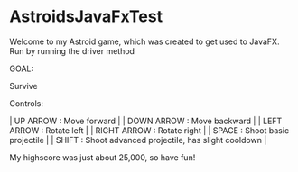 # AstroidsJavaFxTest

Welcome to my Astroid game, which was created to get used to JavaFX.
Run by running the driver method

GOAL: 

Survive

Controls:

| UP ARROW : Move forward |
| DOWN ARROW : Move backward |
| LEFT ARROW : Rotate left |
| RIGHT ARROW : Rotate right | 
| SPACE : Shoot basic projectile | 
| SHIFT : Shoot advanced projectile, has slight cooldown | 

My highscore was just about 25,000, so have fun!

